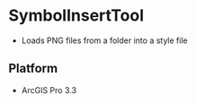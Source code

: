 # SymbolInsertTool

- Loads PNG files from a folder into a style file

## Platform

- ArcGIS Pro 3.3


